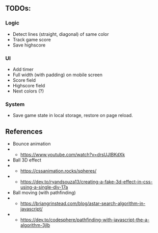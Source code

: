 ## TODOs:

### Logic
- Detect lines (straight, diagonal) of same color
- Track game score
- Save highscore

### UI
- Add timer
- Full width (with padding) on mobile screen
- Score field
- Highscore field
- Next colors (?)

### System
- Save game state in local storage, restore on page reload.

## References
- Bounce animation
- - https://www.youtube.com/watch?v=drsUJIBKdXk
- Ball 3D effect
- - https://cssanimation.rocks/spheres/
- - https://dev.to/ryandsouza13/creating-a-fake-3d-effect-in-css-using-a-single-div-17a
- Ball moving (with pathfinding)
- - https://briangrinstead.com/blog/astar-search-algorithm-in-javascript/
- - https://dev.to/codesphere/pathfinding-with-javascript-the-a-algorithm-3jlb
